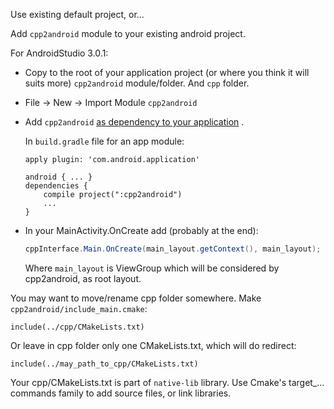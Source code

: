 Use existing default project, or...



Add `cpp2android` module to your existing android project.

For AndroidStudio 3.0.1:

* Copy to the root of your application project (or where you think it will suits more) `cpp2android` module/folder. And `cpp` folder.

* File -> New -> Import Module `cpp2android`

* Add `cpp2android` [as dependency to your application](https://developer.android.com/studio/build/dependencies.html) . 

  In `build.gradle` file for an app module:

  ```
  apply plugin: 'com.android.application'

  android { ... }
  dependencies {
      compile project(":cpp2android")
      ...
  }
  ```

 * In your MainActivity.OnCreate add (probably at the end):

   ```java
   cppInterface.Main.OnCreate(main_layout.getContext(), main_layout);
   ```

   Where `main_layout` is ViewGroup which will be considered by cpp2android, as root layout.




You may want to move/rename cpp folder somewhere. Make `cpp2android/include_main.cmake`:

```
include(../cpp/CMakeLists.txt)
```

Or leave in cpp folder only one CMakeLists.txt, which will do redirect:

```
include(../may_path_to_cpp/CMakeLists.txt)
```



Your cpp/CMakeLists.txt is part of `native-lib` library. Use Cmake's target_... commands family to add source files, or link libraries.